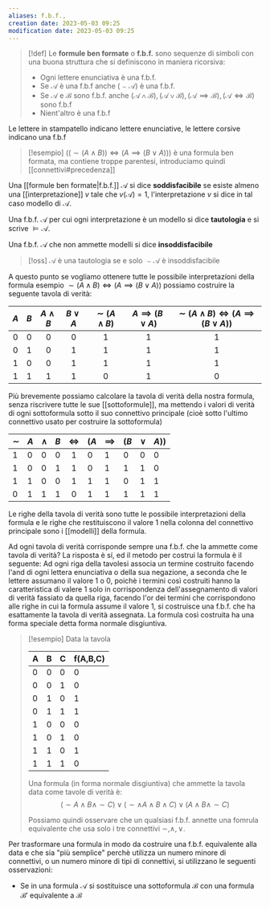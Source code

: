 ```yaml
---
aliases: f.b.f.,
creation date: 2023-05-03 09:25
modification date: 2023-05-03 09:25
---
```


> [!def]
> Le **formule ben formate** o **f.b.f.** sono sequenze di simboli con una buona struttura che si definiscono in maniera ricorsiva:
> - Ogni lettere enunciativa è una f.b.f.
> - Se $\mathcal{A}$ è una f.b.f anche $(\sim \mathcal{A})$ è una f.b.f.
> - Se $\mathcal{A}$ e $\mathcal{B}$ sono f.b.f. anche $(\mathcal{A} \land \mathcal{B}), (\mathcal{A} \lor \mathcal{B}), (\mathcal{A} \implies \mathcal{B)}, (\mathcal{A} \iff \mathcal{B})$ sono f.b.f
> - Nient'altro è una f.b.f
> 

Le lettere in stampatello indicano lettere enunciative, le lettere corsive indicano una f.b.f

>[!esempio]
> $((\sim(A \land B)) \iff(A \implies (B \lor A)))$ è una formula ben formata, ma contiene troppe parentesi, introduciamo quindi [[connettivi#precedenza]]
> 



Una [[formule ben formate|f.b.f.]] $\mathcal{A}$ si dice **soddisfacibile** se esiste almeno una [[interpretazione]] $v$ tale che $v(\mathcal{A}) = 1$, l'interpretazione $v$ si dice in tal caso modello di $\mathcal{A}$.

Una f.b.f. $\mathcal{A}$ per cui ogni interpretazione è un modello si dice **tautologia** e si scrive $\vDash \mathcal{A}$.

Una f.b.f. $\mathcal{A}$ che non ammette modelli si dice **insoddisfacibile**

> [!oss]
> $\mathcal{A}$ è una tautologia se e solo $\sim \mathcal{A}$ è insoddisfacibile

A questo punto se vogliamo ottenere tutte le possibile interpretazioni della formula esempio $\sim (A \land B) \iff (A \implies (B \lor A))$ possiamo costruire la seguente tavola di verità:

| $A$ | $B$ | $A \land B$ | $B \lor A$ | $\sim(A \land B)$ | $A \implies (B \lor A)$ | $\sim (A \land B) \iff (A \implies (B \lor A))$ |
| :---: | :---: | :-----------: | :----------: | :-----------------: | :-----------------------: | :-----------------------------------------------: |
| 0   | 0   | 0           | 0          | 1                 | 1                       | 1                                               |
| 0   | 1   | 0           | 1          | 1                 | 1                       | 1                                               |
| 1   | 0   | 0           | 1          | 1                 | 1                       | 1                                               |
| 1   | 1   | 1           | 1          | 0                 | 1                       | 0                                               | 

Più brevemente possiamo calcolare la tavola di verità della nostra formula, senza riscrivere tutte le sue [[sottoformule]], ma mettendo i valori di verità di ogni sottoformula sotto il suo connettivo principale (cioè sotto l'ultimo connettivo usato per costruire la sottoformula)

| $\sim$ | $A$ | $\land$ | $B$ | $\iff$ | ($A$ | $\implies$ | ($B$ | $\lor$ | $A$)) |
| ------ | --- | ------- | --- | :------: | ---- | ---------- | ---- | ------ | ----- |
| 1      | 0   | 0       | 0   | 1      | 0    | 1          | 0    | 0      | 0     |
| 1      | 0   | 0       | 1   | 1      | 0    | 1          | 1    | 1      | 0     |
| 1      | 1   | 0       | 0   | 1      | 1    | 1          | 0    | 1      | 1     |
| 0      | 1   | 1       | 1   | 0      | 1    | 1          | 1    | 1      | 1      |

Le righe della tavola di verità sono tutte le possibile interpretazioni della formula e le righe che restituiscono il valore $1$ nella colonna del connettivo principale sono i [[modelli]] della formula.


Ad ogni tavola di verità corrisponde sempre una f.b.f. che la ammette come tavola di verità? La risposta è sí, ed il metodo per costrui la formula è il seguente:
Ad ogni riga della tavolesi associa un termine costruito facendo l'and di ogni lettera enunciativa o della sua negazione, a seconda che le lettere assumano il valore 1 o 0, poichè i termini così costruiti hanno la caratteristica di valere $1$ solo in corrispondenza dell'assegnamento di valori di verità fassiato da quella riga, facendo l'or dei termini che corrispondono alle righe in cui la formula assume il valore $1$, si costruisce una f.b.f. che ha esattamente la tavola di verità assegnata. La formula così costruita ha una forma speciale detta forma normale disgiuntiva.

> [!esempio]
> Data la tavola
> 
> | A   | B   | C   | f(A,B,C) |
> | --- | --- | --- | -------- |
> | 0   | 0   | 0   | 0        |
> | 0   | 0   | 1   | 0        |
> | 0   | 1   | 0   | 1        |
> | 0   | 1   | 1   | 1        |
> | 1   | 0   | 0   | 0        |
> | 1   | 0   | 1   | 0        |
> | 1   | 1   | 0   | 1        |
> | 1   | 1   | 1   | 0        | 
> 
> Una formula (in forma normale disgiuntiva) che ammette la tavola data come tavole di verità è:
>  $$ (\sim A \land B \land \sim C) \lor (\sim \land A \land B \land C) \lor (A \land B \land \sim C) $$
>  
>Possiamo quindi osservare che un qualsiasi f.b.f. annette una fomrula equivalente che usa solo i tre connettivi $\sim, \land, \lor$.

Per trasformare una formula in modo da costruire una f.b.f. equivalente alla data e che sia "più semplice" perchè utilizza un numero minore di connettivi, o un numero minore di tipi di connettivi, si utilizzano le seguenti osservazioni:

- Se in una formula $\mathcal{A}$ si sostituisce una sottoformula $\mathcal{B}$ con una formula $\mathcal{B}'$ equivalente a $\mathcal{B}$